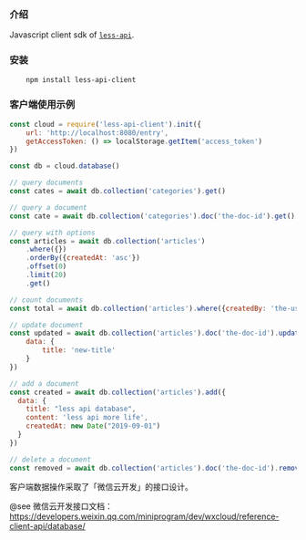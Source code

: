 
### 介绍

Javascript client sdk of [`less-api`](https://github.com/Maslow/less-api).

### 安装

```sh
    npm install less-api-client
```

### 客户端使用示例

```js
const cloud = require('less-api-client').init({
    url: 'http://localhost:8080/entry',
    getAccessToken: () => localStorage.getItem('access_token')
})

const db = cloud.database()

// query documents
const cates = await db.collection('categories').get()

// query a document
const cate = await db.collection('categories').doc('the-doc-id').get()

// query with options
const articles = await db.collection('articles')
    .where({})
    .orderBy({createdAt: 'asc'})
    .offset(0)
    .limit(20)
    .get()

// count documents
const total = await db.collection('articles').where({createdBy: 'the-user-id'}).count()

// update document
const updated = await db.collection('articles').doc('the-doc-id').update({
    data: {
        title: 'new-title'
    }
})

// add a document
const created = await db.collection('articles').add({
  data: {
    title: "less api database",
    content: 'less api more life',
    createdAt: new Date("2019-09-01")
  }
})

// delete a document
const removed = await db.collection('articles').doc('the-doc-id').remove()
```

客户端数据操作采取了「微信云开发」的接口设计。

@see 微信云开发接口文档： https://developers.weixin.qq.com/miniprogram/dev/wxcloud/reference-client-api/database/
